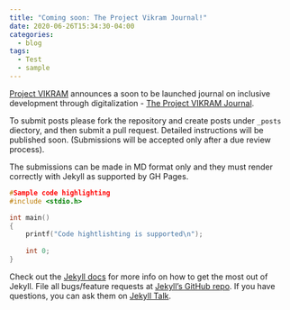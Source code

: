 ```yaml
---
title: "Coming soon: The Project Vikram Journal!"
date: 2020-06-26T15:34:30-04:00
categories:
  - blog
tags:
  - Test
  - sample
---
```


[Project VIKRAM][project-vikram] announces a soon to be launched journal on inclusive development through digitalization - [The Project VIKRAM Journal][pvjournal].

To submit posts please fork the repository and create posts under `_posts` diectory, and then submit a pull request. Detailed instructions will be published soon.
(Submissions will be accepted only after a due review process).

The submissions can be made in MD format only and they must render correctly with Jekyll as supported by GH Pages. 
```C
#Sample code highlighting
#include <stdio.h>

int main()
{
    printf("Code hightlishting is supported\n");
    
    int 0;
}
```

Check out the [Jekyll docs][jekyll-docs] for more info on how to get the most out of Jekyll. File all bugs/feature requests at [Jekyll’s GitHub repo][jekyll-gh]. If you have questions, you can ask them on [Jekyll Talk][jekyll-talk].

[jekyll-docs]:    https://jekyllrb.com/docs/home
[jekyll-gh]:      https://github.com/jekyll/jekyll
[jekyll-talk]:    https://talk.jekyllrb.com/
[pvjournal]:      https://pvjournal.github.io/
[project-vikram]: https://projectvikram.github.io/
